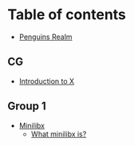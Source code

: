 # Table of contents

* [Penguins Realm](README.md)

## CG

* [Introduction to X](cg/introduction-to-x.md)

## Group 1

* [Minilibx](group-1/minilibx/README.md)
  * [What minilibx is?](group-1/minilibx/what-minilibx-is.md)
